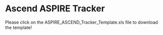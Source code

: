 # Ascend ASPIRE Tracker
Please click on the ASPIRE_ASCEND_Tracker_Template.xls file to download the template!
